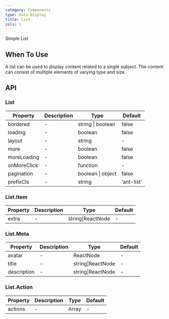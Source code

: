 ```yaml
---
category: Components
type: Data Display
title: List 
cols: 1
---
```


Simple List

## When To Use

A list can be used to display content related to a single subject. The content can consist of multiple elements of varying type and size.

## API

### List

| Property     | Description           | Type     | Default       |
|----------|----------------|----------|--------------|
| bordered | - | string \| boolean   |  false  |
| loading | -| boolean   |  false  |
| layout | - | string |  -  |
| more    | -| boolean   |  false  |
| moreLoading  | - | boolean   |  false  |
| onMoreClick    | -| function   | - |
| pagination | - | boolean \| object   |  false  |
| prefixCls | - | string  |  'ant-list'  |

### List.Item

| Property     | Description           | Type     | Default       |
---------|-------------|------|---------
| extra | - | string\|ReactNode |  -  |

### List.Meta

| Property     | Description           | Type     | Default       |
---------|-------------|------|---------
| avatar | - | ReactNode |  -  |
| title | - | string\|ReactNode |  -  |
| description | - | string\|ReactNode |  -  |

### List.Action
| Property     | Description           | Type     | Default       |
---------|-------------|------|---------
| actions | - | Array |  -  |
